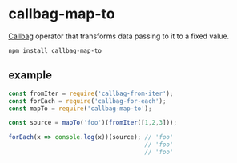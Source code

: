 # callbag-map-to

[Callbag](https://github.com/callbag/callbag) operator that transforms data passing to it to a fixed value.

`npm install callbag-map-to`

## example

```js
const fromIter = require('callbag-from-iter');
const forEach = require('callbag-for-each');
const mapTo = require('callbag-map-to');

const source = mapTo('foo')(fromIter([1,2,3]));

forEach(x => console.log(x))(source); // 'foo'
                                      // 'foo'
                                      // 'foo'
```
